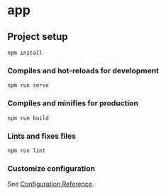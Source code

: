 <!-- Программа 
1) Поддерживает адаптивный дизайн без медиазапросов
2) Имеется сортировка по каждому получают
3) Имеется поиск по таблице
4) Вывод сообщений (выполнился\не выполнился запрос, предупреждения)
5) Пагинация таблицы
6) Добавление валюты
7) Удаление валюты
8) Препроцессоры sass
9) Методология БЭМ -->

# app

## Project setup
```
npm install
```

### Compiles and hot-reloads for development
```
npm run serve
```

### Compiles and minifies for production
```
npm run build
```

### Lints and fixes files
```
npm run lint
```

### Customize configuration
See [Configuration Reference](https://cli.vuejs.org/config/).


